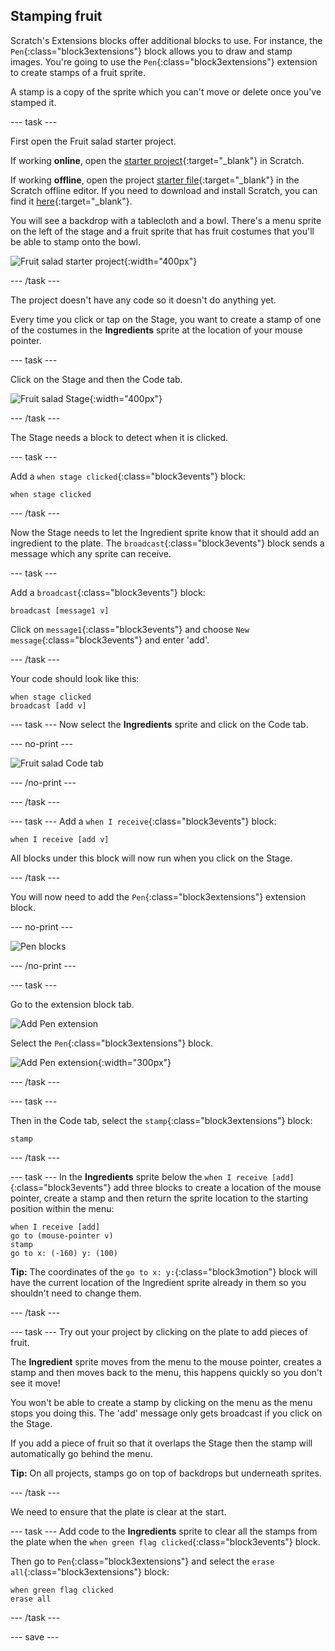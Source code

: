 ## Stamping fruit
Scratch's Extensions blocks offer additional blocks to use. For instance, the `Pen`{:class="block3extensions"} block allows you to draw and stamp images. You're going to use the `Pen`{:class="block3extensions"} extension to create stamps of a fruit sprite. 

A stamp is a copy of the sprite which you can't move or delete once you've stamped it.

--- task ---

First open the Fruit salad starter project.  

If working **online**, open the [starter project](http://rpf.io/fruit-salad-on){:target="_blank"} in Scratch.
 
If working **offline**, open the project [starter file](http://rpf.io/p/en/fruit-salad-get){:target="_blank"} in the Scratch offline editor. If you need to download and install Scratch, you can find it [here](https://scratch.mit.edu/download){:target="_blank"}.

You will see a backdrop with a tablecloth and a bowl. There's a menu sprite on the left of the stage and a fruit sprite that has fruit costumes that you'll be able to stamp onto the bowl.

![Fruit salad starter project](images/fruit-starter.png){:width="400px"}

--- /task ---

The project doesn't have any code so it doesn't do anything yet.

Every time you click or tap on the Stage, you want to create a stamp of one of the costumes in the **Ingredients** sprite at the location of your mouse pointer.

--- task ---

Click on the Stage and then the Code tab. 

![Fruit salad Stage](images/fruit-stage-code.png){:width="400px"}

--- /task ---

The Stage needs a block to detect when it is clicked. 

--- task ---

Add a `when stage clicked`{:class="block3events"} block:

```blocks3
when stage clicked
```

--- /task ---

Now the Stage needs to let the Ingredient sprite know that it should add an ingredient to the plate. The `broadcast`{:class="block3events"} block sends a message which any sprite can receive. 

--- task ---

Add a `broadcast`{:class="block3events"} block:

```blocks3
broadcast [message1 v]
```

Click on `message1`{:class="block3events"} and choose `New message`{:class="block3events"} and enter 'add'. 

--- /task ---

Your code should look like this:

```blocks3
when stage clicked
broadcast [add v]
```

--- task ---
Now select the **Ingredients** sprite and click on the Code tab. 

--- no-print ---

![Fruit salad Code tab](images/fruit-code-tab.gif)

--- /no-print ---

--- /task ---

--- task ---
Add a `when I receive`{:class="block3events"} block:

```blocks3
when I receive [add v]
```

All blocks under this block will now run when you click on the Stage.

--- /task ---

You will now need to add the `Pen`{:class="block3extensions"} extension block.

--- no-print ---

![Pen blocks](images/fruit-pen-tool.gif)

--- /no-print ---

--- task ---

Go to the extension block tab.

![Add Pen extension](images/fruit-pen-extension.png)

Select the `Pen`{:class="block3extensions"} block.

![Add Pen extension](images/fruit-pen-extension2.png){:width="300px"}

--- /task ---

--- task ---

Then in the Code tab, select the `stamp`{:class="block3extensions"} block:

```blocks3
stamp
```
 --- /task ---
 
--- task ---
In the **Ingredients** sprite below the `when I receive [add]`{:class="block3events"} add three blocks to create a location of the mouse pointer, create a stamp
and then return the sprite location to the starting position within the menu:

```blocks3
when I receive [add]
go to (mouse-pointer v)
stamp
go to x: (-160) y: (100)
```

**Tip:** The coordinates of the `go to x: y:`{:class="block3motion"} block will have the current location of the Ingredient sprite already in them so you shouldn't need to change them.

--- /task ---

--- task ---
Try out your project by clicking on the plate to add pieces of fruit.

The **Ingredient** sprite moves from the menu to the mouse pointer, creates a stamp and then moves back to the menu, this happens quickly so you don't see it move!

You won't be able to create a stamp by clicking on the menu as the menu stops you doing this. The 'add' message only gets broadcast if you click on the Stage.

If you add a piece of fruit so that it overlaps the Stage then the stamp will automatically go behind the menu. 

**Tip:** On all projects, stamps go on top of backdrops but underneath sprites. 

--- /task ---

We need to ensure that the plate is clear at the start. 

--- task ---
Add code to the **Ingredients** sprite to clear all the stamps from the plate when the `when green flag clicked`{:class="block3events"} block.

Then go to `Pen`{:class="block3extensions"} and select the `erase all`{:class="block3extensions"} block:

```blocks3
when green flag clicked
erase all
```
--- /task ---

--- save ---

 





